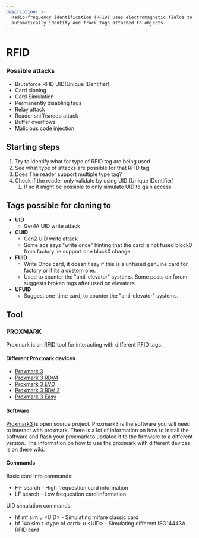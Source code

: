 ```yaml
---
description: >-
  Radio-frequency identification (RFID) uses electromagnetic fields to
  automatically identify and track tags attached to objects.
---
```


# RFID

###  Possible attacks <a id="docs-internal-guid-3ff257f3-7fff-da25-d793-8eaf5bb546b7"></a>

* Bruteforce RFID UID\(Unique IDentifier\) 
* Card cloning
* Card Simulation
* Permanently disabling tags
* Relay attack
* Reader sniff/snoop attack
* Buffer overflows
* Malicious code injection

## Starting steps <a id="docs-internal-guid-c9c5e61f-7fff-b10a-03b0-279c76554e83"></a>

1. Try to identify what for type of RFID tag are being used
2. See what type of attacks are possible for that RFID tag
3. Does The reader support multiple type tag?
4. Check if the reader only validate by using UID \(Unique IDentifier\) 
   1. If so it might be possible to only simulate UID to gain access

## Tags possible for cloning to <a id="docs-internal-guid-c9c5e61f-7fff-b10a-03b0-279c76554e83"></a>

* **UID**
  * Gen1A UID write attack
* **CUID**
  * Gen2 UID write attack
  * Some ads says "write once" hinting that the card is not fused block0 from factory.  ie support one block0 change.
* **FUID**
  * Write Once card, it doesn't say if this is a unfused genuine card for factory or if its a custom one.
  * Used to counter the "anti-elevator" systems. Some posts on forum suggests broken tags after used on elevators. 
* **UFUID**
  * Suggest one-time card, to counter the "anti-elevator" systems.

## Tool <a id="docs-internal-guid-174f3741-7fff-b427-2e9b-787e0a050dbe"></a>

### PROXMARK

Proxmark is an RFID tool for interacting with different RFID tags.  


#### Different Proxmark devices

* [Proxmark 3](https://proxmark.com/proxmark-3-hardware/proxmark-3)
* [Proxmark 3 RDV4](https://proxmark.com/proxmark-3-hardware/proxmark-3-rdv4)
* [Proxmark 3 EVO](https://proxmark.com/proxmark-3-hardware/proxmark-3-evo)
* [Proxmark 3 RDV 2](https://proxmark.com/proxmark-3-hardware/proxmark-3-rdv-2)
* [Proxmark 3 Easy](https://proxmark.com/proxmark-3-hardware/proxmark-3-easy)

#### Software

[Proxmark3 ](https://github.com/Proxmark/proxmark3/wiki)is open source project. Proxmark3 is the software you will need to interact with proxmark. There is a lot of information on how to install the software and flash your proxmark to updated it to the firmware to a different version.  The information on how to use the proxmark  with different devices is on there [wiki](https://github.com/Proxmark/proxmark3/wiki). 

#### Commands

Basic card info commands:

* HF search - High frequestion card information
* LF search - Low frequestion card information

UID simulation commands:

* hf mf sim u &lt;UID&gt; - Simulating mifare classic card 
* hf 14a sim t &lt;type of card&gt; u &lt;UID&gt; - Simulating different ISO14443A RFID card 

